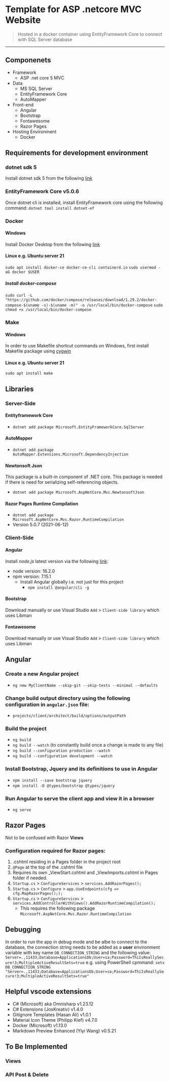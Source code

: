 # Template for ASP .netcore MVC Website 
> Hosted in a docker container using EntityFramework Core to connect with SQL Server database
---
## Componenets
- Framework
    - ASP .net core 5 MVC
- Data
    - MS SQL Server
    - EntityFramework Core
    - AutoMapper
- Front-end
    - Angular
    - Bootstrap
    - Fontawesome
    - Razor Pages
- Hosting Environment
    - Docker

## Requirements for development environment
### dotnet sdk 5
Install dotnet sdk 5 from the following [link](https://dotnet.microsoft.com/download/dotnet/5.0)

### EntityFramework Core v5.0.6
Once dotnet cli is installed, install EntityFramework core using the following command:
`dotnet tool install dotnet-ef`

### Docker
#### Windows
Install Docker Desktop from the following [link](https://docs.docker.com/docker-for-windows/install/)
#### Linux e.g. Ubuntu server 21
`sudo apt install docker-ce docker-ce-cli containerd.io`
`sudo usermod -aG docker $USER`
##### Install docker-compose
`sudo curl -L "https://github.com/docker/compose/releases/download/1.29.2/docker-compose-$(uname -s)-$(uname -m)" -o /usr/local/bin/docker-compose`
`sudo chmod +x /usr/local/bin/docker-compose`

### Make
#### Windows
In order to use Makefile shortcut commands on Windows, first install Makefile package using [cygwin](https://cygwin.com/install.html)
#### Linux e.g. Ubuntu server 21
`sudo apt install make`

## Libraries
### Server-Side
#### Entityframework Core
- `dotnet add package Microsoft.EntityFrameworkCore.SqlServer`
#### AutoMapper
- `dotnet add package AutoMapper.Extensions.Microsoft.DependencyInjection`
#### Newtonsoft Json
This package is a built-in component of .NET core. This package is needed if there is need for serializing self-referencing objects.
- `dotnet add package Microsoft.AspNetCore.Mvc.NewtonsoftJson`
#### Razor Pages Runtime Compilation
- `dotnet add package Microsoft.AspNetCore.Mvc.Razor.RuntimeCompilation`
- Version 5.0.7 (2021-06-12)
### Client-Side
#### Angular 
Install *node.js* latest version via the following [link](https://nodejs.org/en/download/current/):
- node version: 16.2.0
- npm version: 7.15.1
    - Install Angular globally i.e. not just for this project
        - `npm install @angular/cli -g`
#### Bootstrap
Download manually or use Visual Studio `Add` > `Client-side library` which uses Libman
#### Fontawesome
Download manually or use Visual Studio `Add` > `Client-side library` which uses Libman

## Angular
### Create a new Angular project
- `ng new MyClientName --skip-git --skip-tests --minimal --defaults`
### Change build output directory using the following configuration in `angular.json` file:
- `projects/client/architect/build/options/outputPath`
### Build the project
- `ng build`
- `ng build --watch` (to constantly build once a change is made to any file)
- `ng build --configuration production --watch`
- `ng build --configuration development --watch`
### Install Bootstrap, Jquery and its definitions to use in Angular
- `npm install --save bootstrap jquery`
- `npm install -D @types/bootstrap @types/jquery`
### Run Angular to serve the client app and view it in a browser
- `ng serve`

## Razor Pages
Not to be confused with Razor **Views**
### Configuration required for Razor pages:
1. .cshtml residing in a Pages folder in the project root
2. `@Page` at the top of the .cshtml file
3. Requires its own _ViewStart.cshtml and _ViewImports.cshtml in Pages folder if needed.
3. `Startup.cs` > `ConfigureServices` > `services.AddRazorPages();`
4. `Startup.cs` > `Configure` > `app.UseEndpoints(cfg => cfg.MapRazorPages(););`
5. `Startup.cs` > `ConfigureServices` > `services.AddControllerWithViews().AddRazorRuntimeCompilation();` 
    - This requires the following package `Microsoft.AspNetCore.Mvc.Razor.RuntimeCompilation`

## Debugging
In order to run the app in debug mode and be albe to connect to the database, the connection string needs to be added as a **user** environment variable with key name `DB_CONNECTION_STRING` and the following value:
`Server=.,11433;Database=ApplicationsDb;User=sa;Password=ThiIsReallySecure!3;MultipleActiveResultSets=true`
e.g. using PowerShell cpmmand:
`setx DB_CONNECTION_STRING "Server=.,11433;Database=ApplicationsDb;User=sa;Password=ThiIsReallySecure!3;MultipleActiveResultSets=true"`

## Helpful vscode extensions
- C# (Microsoft) aka Omnisharp v1.23.12
- C# Extensions (JosKreativ) v1.4.0
- Gitignore Templates (Hasan Ali) v1.0.1
- Material Icon Theme (Philipp Kief) v4.7.0
- Docker (Microsoft) v1.13.0
- Markdown Preview Enhanced (Yiyi Wang) v0.5.21

## To Be Implemented
### Views
### API Post & Delete
